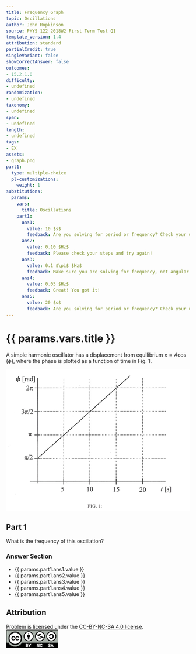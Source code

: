 ```yaml
---
title: Frequency Graph
topic: Oscillations
author: John Hopkinson
source: PHYS 122 2018W2 First Term Test Q1
template_version: 1.4
attribution: standard
partialCredit: true
singleVariant: false
showCorrectAnswer: false
outcomes:
- 15.2.1.0
difficulty:
- undefined
randomization:
- undefined
taxonomy:
- undefined
span:
- undefined
length:
- undefined
tags:
- EX
assets:
- graph.png
part1:
  type: multiple-choice
  pl-customizations:
    weight: 1
substitutions:
  params:
    vars:
      title: Oscillations
    part1:
      ans1:
        value: 10 $s$
        feedback: Are you solving for period or frequency? Check your units!
      ans2:
        value: 0.10 $Hz$
        feedback: Please check your steps and try again!
      ans3:
        value: 0.1 $\pi$ $Hz$
        feedback: Make sure you are solving for frequency, not angular frequency!
      ans4:
        value: 0.05 $Hz$
        feedback: Great! You got it!
      ans5:
        value: 20 $s$
        feedback: Are you solving for period or frequency? Check your units!
---
```

# {{ params.vars.title }}
A simple harmonic oscillator has a displacement from equilibrium $x = A \cos(\phi)$, where the phase is plotted as a function of time in Fig. 1.

<img src="graph.png">

## Part 1

What is the frequency of this oscillation?

### Answer Section

- {{ params.part1.ans1.value }}
- {{ params.part1.ans2.value }}
- {{ params.part1.ans3.value }}
- {{ params.part1.ans4.value }}
- {{ params.part1.ans5.value }}

## Attribution

Problem is licensed under the [CC-BY-NC-SA 4.0 license](https://creativecommons.org/licenses/by-nc-sa/4.0/).<br> ![The Creative Commons 4.0 license requiring attribution-BY, non-commercial-NC, and share-alike-SA license.](https://raw.githubusercontent.com/firasm/bits/master/by-nc-sa.png)
